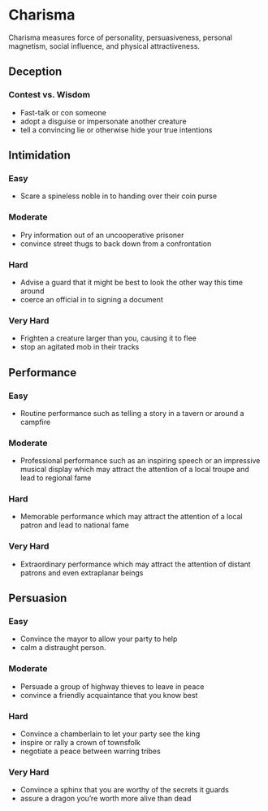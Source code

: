# Charisma

Charisma measures force of personality, persuasiveness, personal magnetism, social influence, and physical attractiveness.

## Deception

### **Contest vs. Wisdom**
  - Fast-talk or con someone
  - adopt a disguise or impersonate another creature
  - tell a convincing lie or otherwise hide your true intentions

## Intimidation

### **Easy**
  - Scare a spineless noble in to handing over their coin purse
### **Moderate**
  - Pry information out of an uncooperative prisoner
  - convince street thugs to back down from a confrontation
### **Hard**
  - Advise a guard that it might be best to look the other way this time around
  - coerce an official in to signing a document
### **Very Hard**
  - Frighten a creature larger than you, causing it to flee
  - stop an agitated mob in their tracks

## Performance

### **Easy**
  - Routine performance such as telling a story in a tavern or around a campfire
### **Moderate**
  - Professional performance such as an inspiring speech or an impressive musical display which may attract the attention of a local troupe and lead to regional fame
### **Hard**
  - Memorable performance which may attract the attention of a local patron and lead to national fame
### **Very Hard**
  - Extraordinary performance which may attract the attention of distant patrons and even extraplanar beings

## Persuasion

### **Easy**
  - Convince the mayor to allow your party to help
  - calm a distraught person.
### **Moderate**
  - Persuade a group of highway thieves to leave in peace
  - convince a friendly acquaintance that you know best
### **Hard**
  - Convince a chamberlain to let your party see the king
  - inspire or rally a crown of townsfolk
  - negotiate a peace between warring tribes
### **Very Hard**
  - Convince a sphinx that you are worthy of the secrets it guards
  - assure a dragon you’re worth more alive than dead

